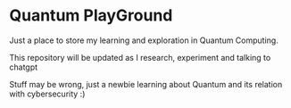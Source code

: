 # Quantum PlayGround
Just a place to store my learning and exploration in Quantum Computing.
<p>This repository will be updated as I research, experiment and talking to chatgpt
<p>Stuff may be wrong, just a newbie learning about Quantum and its relation with cybersecurity :)
